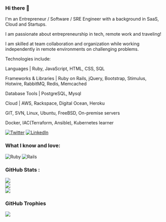 ### Hi there 👋

I'm an Entrepreneur / Software / SRE Engineer with a background in SaaS, Cloud and Startups.

I am passionate about entrepreneurship in tech, remote work and traveling!

I am skilled at team collaboration and organization while working independently in remote environments on challenging problems. 

Technologies include:

Languages | Ruby, JavaScript, HTML, CSS, SQL

Frameworks & Libraries | Ruby on Rails, jQuery, Bootstrap, Stimulus, Hotwire, RabbitMQ, Redis, Memcached

Database Tools | PostgreSQL, Mysql

Cloud | AWS, Rackspace, Digital Ocean, Heroku

GIT, SVN, Linux, Ubuntu, FreeBSD, On-premise servers

Docker, IAC(Terraform, Ansible), Kubernetes learner

[![Twitter](https://img.shields.io/badge/Twitter-%231DA1F2.svg?logo=Twitter&logoColor=white)](https://twitter.com/kivanio) [![LinkedIn](https://img.shields.io/badge/LinkedIn-%230077B5.svg?logo=linkedin&logoColor=white)](https://linkedin.com/in/kivanio/?locale=en_US) 

### What I know and love:
![Ruby](https://img.shields.io/badge/ruby-%23CC342D.svg?style=flat&logo=ruby&logoColor=white) ![Rails](https://img.shields.io/badge/rails-%23CC0000.svg?style=flat&logo=ruby-on-rails&logoColor=white)

### GitHub Stats :
![](https://github-readme-stats.vercel.app/api?username=kivanio&theme=merko&hide_border=true&include_all_commits=true&count_private=true)<br/>
![](https://github-readme-streak-stats.herokuapp.com/?user=kivanio&theme=merko&hide_border=true)<br/>
![](https://github-readme-stats.vercel.app/api/top-langs/?username=kivanio&theme=merko&hide_border=true&include_all_commits=true&count_private=true&layout=compact)

### GitHub Trophies
![](https://github-profile-trophy.vercel.app/?username=kivanio&theme=monokai&no-frame=true&no-bg=true&margin-w=4)
